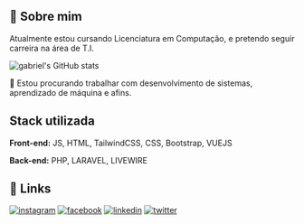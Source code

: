 
## 🚀 Sobre mim
Atualmente estou cursando Licenciatura em Computação, e pretendo seguir carreira na área de T.I.







![gabriel's GitHub stats](https://github-readme-stats.vercel.app/api?username=Gabriel-stack)

👯 Estou procurando trabalhar com desenvolvimento de sistemas, aprendizado de máquina e afins.



## Stack utilizada

**Front-end:** JS, HTML, TailwindCSS, CSS, Bootstrap, VUEJS

**Back-end:** PHP, LARAVEL, LIVEWIRE


## 🔗 Links
[![instagram](https://img.shields.io/badge/Instagram-E4405F?style=for-the-badge&logo=instagram&logoColor=white)](https://www.instagram.com/gabriel_martins38)
[![facebook](https://img.shields.io/badge/facebook-%231877F2.svg?&style=for-the-badge&logo=facebook&logoColor=white)](https://www.facebook.com/gabriel.queiros.505)
[![linkedin](https://img.shields.io/badge/linkedin-0A66C2?style=for-the-badge&logo=linkedin&logoColor=white)](https://www.linkedin.com/in/gabrielalvesmartins/)
[![twitter](https://img.shields.io/badge/twitter-1DA1F2?style=for-the-badge&logo=twitter&logoColor=white)](https://twitter.com/)

